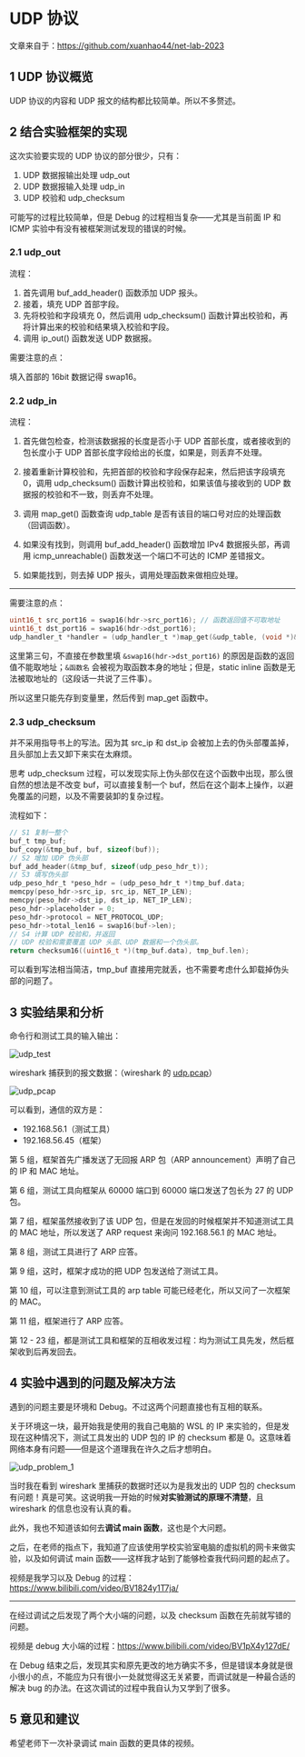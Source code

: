 # UDP 协议

文章来自于：<https://github.com/xuanhao44/net-lab-2023>

## 1 UDP 协议概览

UDP 协议的内容和 UDP 报文的结构都比较简单。所以不多赘述。

## 2 结合实验框架的实现

这次实验要实现的 UDP 协议的部分很少，只有：

1. UDP 数据报输出处理 udp_out
2. UDP 数据报输入处理 udp_in
3. UDP 校验和 udp_checksum

可能写的过程比较简单，但是 Debug 的过程相当复杂——尤其是当前面 IP 和 ICMP 实验中有没有被框架测试发现的错误的时候。

### 2.1 udp_out

流程：

1. 首先调用 buf_add_header() 函数添加 UDP 报头。
2. 接着，填充 UDP 首部字段。
3. 先将校验和字段填充 0，然后调用 udp_checksum() 函数计算出校验和，再将计算出来的校验和结果填入校验和字段。
4. 调用 ip_out() 函数发送 UDP 数据报。

需要注意的点：

填入首部的 16bit 数据记得 swap16。

### 2.2 udp_in

流程：

1. 首先做包检查，检测该数据报的长度是否小于 UDP 首部长度，或者接收到的包长度小于 UDP 首部长度字段给出的长度，如果是，则丢弃不处理。

2. 接着重新计算校验和，先把首部的校验和字段保存起来，然后把该字段填充 0，调用 udp_checksum() 函数计算出校验和，如果该值与接收到的 UDP 数据报的校验和不一致，则丢弃不处理。

3. 调用 map_get() 函数查询 udp_table 是否有该目的端口号对应的处理函数（回调函数）。

4. 如果没有找到，则调用 buf_add_header() 函数增加 IPv4 数据报头部，再调用 icmp_unreachable() 函数发送一个端口不可达的 ICMP 差错报文。

5. 如果能找到，则去掉 UDP 报头，调用处理函数来做相应处理。

---

需要注意的点：

```c
uint16_t src_port16 = swap16(hdr->src_port16); // 函数返回值不可取地址
uint16_t dst_port16 = swap16(hdr->dst_port16);
udp_handler_t *handler = (udp_handler_t *)map_get(&udp_table, (void *)&dst_port16);
```

这里第三句，不直接在参数里填 `&swap16(hdr->dst_port16)` 的原因是函数的返回值不能取地址；`&函数名` 会被视为取函数本身的地址；但是，static inline 函数是无法被取地址的（这段话一共说了三件事）。

所以这里只能先存到变量里，然后传到 map_get 函数中。

### 2.3 udp_checksum

并不采用指导书上的写法。因为其 src_ip 和 dst_ip 会被加上去的伪头部覆盖掉，且头部加上去又卸下来实在太麻烦。

思考 udp_checksum 过程，可以发现实际上伪头部仅在这个函数中出现，那么很自然的想法是不改变 buf，可以直接复制一个 buf，然后在这个副本上操作，以避免覆盖的问题，以及不需要装卸的复杂过程。

流程如下：

```c
// S1 复制一整个
buf_t tmp_buf;
buf_copy(&tmp_buf, buf, sizeof(buf));
// S2 增加 UDP 伪头部
buf_add_header(&tmp_buf, sizeof(udp_peso_hdr_t));
// S3 填写伪头部
udp_peso_hdr_t *peso_hdr = (udp_peso_hdr_t *)tmp_buf.data;
memcpy(peso_hdr->src_ip, src_ip, NET_IP_LEN);
memcpy(peso_hdr->dst_ip, dst_ip, NET_IP_LEN);
peso_hdr->placeholder = 0;
peso_hdr->protocol = NET_PROTOCOL_UDP;
peso_hdr->total_len16 = swap16(buf->len);
// S4 计算 UDP 校验和，并返回
// UDP 校验和需要覆盖 UDP 头部、UDP 数据和一个伪头部。
return checksum16((uint16_t *)(tmp_buf.data), tmp_buf.len);
```

可以看到写法相当简洁，tmp_buf 直接用完就丢，也不需要考虑什么卸载掉伪头部的问题了。

## 3 实验结果和分析

命令行和测试工具的输入输出：

![udp_test](https://typora-1304621073.cos.ap-guangzhou.myqcloud.com/typora/net_lab/udp_test.jpg)

wireshark 捕获到的报文数据：（wireshark 的 [udp.pcap](../testing/data/udp.pcap)）

![udp_pcap](https://typora-1304621073.cos.ap-guangzhou.myqcloud.com/typora/net_lab/udp_pcap.png)

可以看到，通信的双方是：

- 192.168.56.1（测试工具）
- 192.168.56.45（框架）

第 5 组，框架首先广播发送了无回报 ARP 包（ARP announcement）声明了自己的 IP 和 MAC 地址。

第 6 组，测试工具向框架从 60000 端口到 60000 端口发送了包长为 27 的 UDP 包。

第 7 组，框架虽然接收到了该 UDP 包，但是在发回的时候框架并不知道测试工具的 MAC 地址，所以发送了 ARP request 来询问 192.168.56.1 的 MAC 地址。

第 8 组，测试工具进行了 ARP 应答。

第 9 组，这时，框架才成功的把 UDP 包发送给了测试工具。

第 10 组，可以注意到测试工具的 arp table 可能已经老化，所以又问了一次框架的 MAC。

第 11 组，框架进行了 ARP 应答。

第 12 - 23 组，都是测试工具和框架的互相收发过程：均为测试工具先发，然后框架收到后再发回去。

## 4 实验中遇到的问题及解决方法

遇到的问题主要是环境和 Debug。不过这两个问题直接也有互相的联系。

关于环境这一块，最开始我是使用的我自己电脑的 WSL 的 IP 来实验的，但是发现在这种情况下，测试工具发出的 UDP 包的 IP 的 checksum 都是 0。这意味着网络本身有问题——但是这个道理我在许久之后才想明白。

![udp_problem_1](https://typora-1304621073.cos.ap-guangzhou.myqcloud.com/typora/net_lab/udp_problem_1.png)

当时我在看到 wireshark 里捕获的数据时还以为是我发出的 UDP 包的 checksum 有问题！真是可笑。这说明我一开始的时候**对实验测试的原理不清楚**，且 wireshark 的信息也没有认真的看。

此外，我也不知道该如何去**调试 main 函数**，这也是个大问题。

之后，在老师的指点下，我知道了应该使用学校实验室电脑的虚拟机的网卡来做实验，以及如何调试 main 函数——这样我才站到了能够检查我代码问题的起点了。

视频是我学习以及 Debug 的过程：<https://www.bilibili.com/video/BV1824y1T7ja/>

---

在经过调试之后发现了两个大小端的问题，以及 checksum 函数在先前就写错的问题。

视频是 debug 大小端的过程：<https://www.bilibili.com/video/BV1pX4y127dE/>

在 Debug 结束之后，发现其实和原先更改的地方确实不多，但是错误本身就是很小很小的点，不能应为只有很小一处就觉得这无关紧要，而调试就是一种最合适的解决 bug 的办法。在这次调试的过程中我自认为又学到了很多。

## 5 意见和建议

希望老师下一次补录调试 main 函数的更具体的视频。
